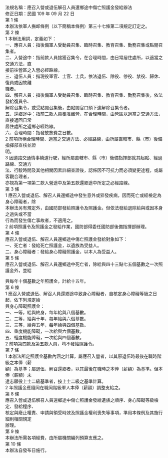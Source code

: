 法規名稱：應召入營或退伍解召人員還鄉途中傷亡照護金發給辦法  
修正日期：民國 109 年 09 月 22 日  
第 1 條  
本辦法依軍人撫卹條例（以下簡稱本條例）第三十七條第二項規定訂定之。  
第 2 條  
1 本辦法用詞，定義如下：  
一、應召人員：指後備軍人受動員召集、臨時召集、教育召集、勤務召集或點閱召集者。  
二、入營途中：指前款人員接獲召集令，在合理時間，由日常居住處所，以適當之交通方法，直  
接前往營區之入營必經路線。  
三、退伍人員：指現役軍官、士官、士兵，依法退伍、除役、停役、禁役、歸休、復員或因故離  
職者。  
四、解召人員：指後備軍人受動員召集、臨時召集、教育召集、勤務召集後，依法發給復員令、  
解除召集令，或受點閱召集後，由點閱官口頭下達解除召集令者。  
五、還鄉途中：指前二款人員奉准離營，在合理時間，由營區以適當之交通方法，直接返回日常  
居住處所之返鄉必經路線。  
六、合理時間：指發放旅費之日數。  
2 前項所稱合理時間、適當之交通方法、必經路線，由所屬直轄市、縣（市）後備指揮部查核並證  
明。  
3 因道路交通情事繞道行駛，經所屬直轄市、縣（市）後備指揮部就其起點、經過路線、交通方  
法、行駛時間及其他相關因素詳細查證後，認係因不可抗力而必須變更途程，或屬客觀合理者，  
亦視為第一項第二款入營途中及第五款還鄉途中所定之必經路線。  
第 3 條  
1 應召入營或退伍、解召人員還鄉途中發生意外或猝發疾病，因而死亡或經檢定為身心障礙者，除  
本辦法另有規定外，由國防部發給照護令及照護金。但依法發給退除給與或因本身之過失或不當  
行為而發生傷亡事故者，不適用之。  
2 前項照護令及照護金之發給作業，國防部得委任國防部後備指揮部辦理。  
第 4 條  
應召入營或退伍、解召人員還鄉途中傷亡照護金發給對象如下：  
一、死亡者：發給死亡照護金，以遺族為受益人。  
二、身心障礙者：發給身心障礙照護金，以本人為受益人。  
第 5 條  
應召入營或退伍、解召人員還鄉途中死亡者，除給與四十三點七五個基數之一次照護金外，並給  


與每年十個基數之年照護金，計給十五年。  
第 6 條  
1 應召入營或退伍、解召人員還鄉途中致身心障礙者，自核定身心障礙等級之日起，依下列規定給  
與身心障礙照護金：  
一、一等，給與終身，每年給與八個基數。  
二、二等，給與十年，每年給與六個基數。  
三、三等，給與五年，每年給與四個基數。  
四、重度機能障礙，一次給與六個基數。  
五、輕度機能障礙，一次給與四個基數。  
2 前項第四款及第五款人員，均不發給照護令。  
第 7 條  
1 本辦法所定照護金基數內涵之計算，屬應召入營者，以其原退伍時最後在職時階級之本俸（薪  
額）為基準；屬退伍、解召還鄉者，以其最後在職時之本俸（薪額）為基準。但本俸（薪額）未  
達志願役上士二級基準者，按上士二級之基準計算。  
2 年照護金應隨同在職同階級軍人本俸（薪額）調整支給之。  
第 8 條  
應召入營或退伍解召人員還鄉途中傷亡照護金發給遺族之順序、身心障礙等級檢定、發給程序、  
核定與廢止權責、申請與領受時效及照護金權利喪失等事項，準用本條例及其施行細則相關規定  
辦理。  
第 9 條  
本辦法所需各項經費，由所屬機關編列預算支應之。  
第 10 條  
本辦法自發布日施行。  


